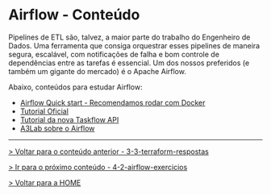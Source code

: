 # Airflow - Conteúdo

Pipelines de ETL são, talvez, a maior parte do trabalho do Engenheiro de Dados. Uma ferramenta que consiga orquestrar esses pipelines de maneira segura, escalável, com notificações de falha e bom controle de dependências entre as tarefas é essencial. Um dos nossos preferidos (e também um gigante do mercado) é o Apache Airflow.

Abaixo, conteúdos para estudar Airflow:

- [Airflow Quick start - Recomendamos rodar com Docker](https://airflow.apache.org/docs/apache-airflow/stable/start/index.html)
- [Tutorial Oficial](https://airflow.apache.org/docs/apache-airflow/stable/tutorial.html)
- [Tutorial da nova Taskflow API](https://airflow.apache.org/docs/apache-airflow/stable/tutorial_taskflow_api.html)
- [A3Lab sobre o Airflow]() 


---

[> Voltar para o conteúdo anterior - 3-3-terraform-respostas](../3-terraform/3-3-terraform-respostas.md)

[> Ir para o próximo conteúdo - 4-2-airflow-exercicios](4-2-airflow-exercicios.md)

[> Voltar para a HOME](../README.md)
